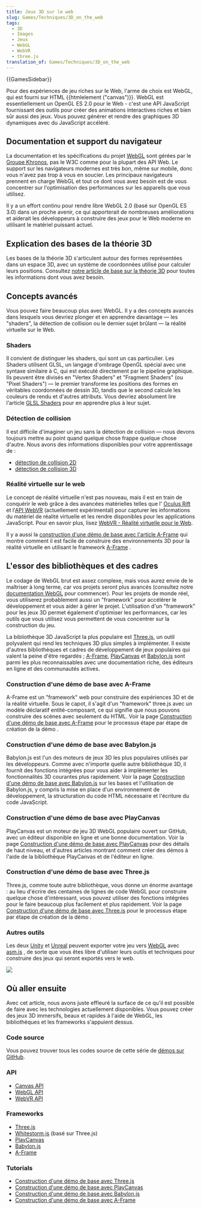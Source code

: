 ```yaml
---
title: Jeux 3D sur le web
slug: Games/Techniques/3D_on_the_web
tags:
  - 3D
  - Images
  - Jeux
  - WebGL
  - WebVR
  - three.js
translation_of: Games/Techniques/3D_on_the_web
---
```


{{GamesSidebar}}

Pour des expériences de jeu riches sur le Web, l'arme de choix est WebGL, qui est fourni sur HTML {{htmlelement ("canvas")}}. WebGL est essentiellement un OpenGL ES 2.0 pour le Web - c'est une API JavaScript fournissant des outils pour créer des animations interactives riches et bien sûr aussi des jeux. Vous pouvez générer et rendre des graphiques 3D dynamiques avec du JavaScript accéléré.

## Documentation et support du navigateur

La documentation et les spécifications du projet [WebGL](/fr/docs/Web/API/WebGL_API) sont gérées par le [Groupe Khronos](https://www.khronos.org/), pas le W3C comme pour la plupart des API Web. Le support sur les navigateurs modernes est très bon, même sur mobile, donc vous n'avez pas trop à vous en soucier. Les principaux navigateurs prennent en charge WebGL et tout ce dont vous avez besoin est de vous concentrer sur l'optimisation des performances sur les appareils que vous utilisez.

Il y a un effort continu pour rendre libre WebGL 2.0 (basé sur OpenGL ES 3.0) dans un proche avenir, ce qui apporterait de nombreuses améliorations et aiderait les développeurs à construire des jeux pour le Web moderne en utilisant le matériel puissant actuel.

## Explication des bases de la théorie 3D

Les bases de la théorie 3D s'articulent autour des formes représentées dans un espace 3D, avec un système de coordonnées utilisé pour calculer leurs positions. Consultez [notre article de base sur la théorie 3D](/fr/docs/Games/Techniques/3D_on_the_web/Basic_theory) pour toutes les informations dont vous avez besoin.

## Concepts avancés

Vous pouvez faire beaucoup plus avec WebGL. Il y a des concepts avancés dans lesquels vous devriez plonger et en apprendre davantage — les "shaders", la détection de collision ou le dernier sujet brûlant — la réalité virtuelle sur le Web.

### Shaders

Il convient de distinguer les shaders, qui sont un cas particulier. Les Shaders utilisent GLSL, un langage d'ombrage OpenGL spécial avec une syntaxe similaire à C, qui est exécuté directement par le pipeline graphique. Ils peuvent être divisés en "Vertex Shaders" et "Fragment Shaders" (ou "Pixel Shaders") — le premier transforme les positions des formes en véritables coordonnées de dessin 3D, tandis que le second calcule les couleurs de rendu et d'autres attributs. Vous devriez absolument lire l'article [GLSL Shaders](/fr/docs/Games/Techniques/3D_on_the_web/GLSL_Shaders) pour en apprendre plus à leur sujet.

### Détection de collision

Il est difficile d'imaginer un jeu sans la détection de collision — nous devons toujours mettre au point quand quelque chose frappe quelque chose d'autre. Nous avons des informations disponibles pour votre apprentissage de :

- [détection de collision 2D](/fr/docs/Games/Techniques/2D_collision_detection)
- [détection de collision 3D](/fr/docs/Games/Techniques/3D_collision_detection)

### Réalité virtuelle sur le web

Le concept de réalité virtuelle n'est pas nouveau, mais il est en train de conquérir le web grâce à des avancées matérielles telles que l' [Oculus Rift](https://www.oculus.com/en-us/rift/) et l'[API WebVR](/fr/docs/Web/API/WebVR_API) (actuellement expérimental) pour capturer les informations du matériel de réalité virtuelle et les rendre disponibles pour les applications JavaScript. Pour en savoir plus, lisez [WebVR - Réalité virtuelle pour le Web](/fr/docs/Games/Techniques/3D_on_the_web/WebVR).

Il y a aussi la [construction d'une démo de base avec l'article A-Frame](/fr/docs/Games/Techniques/3D_on_the_web/Building_up_a_basic_demo_with_A-Frame) qui montre comment il est facile de construire des environnements 3D pour la réalité virtuelle en utilisant le framework [A-Frame](http://aframe.io/) .

## L'essor des bibliothèques et des cadres

Le codage de WebGL brut est assez complexe, mais vous aurez envie de le maîtriser à long terme, car vos projets seront plus avancés (consultez notre [documentation WebGL](/fr/docs/Web/API/WebGL_API) pour commencer). Pour les projets de monde réel, vous utiliserez probablement aussi un "framework" pour accélérer le développement et vous aider à gérer le projet. L'utilisation d'un "framework" pour les jeux 3D permet également d'optimiser les performances, car les outils que vous utilisez vous permettent de vous concentrer sur la construction du jeu.

La bibliothèque 3D JavaScript la plus populaire est [Three.js](http://threejs.org/), un outil polyvalent qui rend les techniques 3D plus simples à implémenter. Il existe d'autres bibliothèques et cadres de développement de jeux populaires qui valent la peine d'être regardés ; [A-Frame](https://aframe.io), [PlayCanvas](https://playcanvas.com/) et [Babylon.js](http://www.babylonjs.com/) sont parmi les plus reconnaissables avec une documentation riche, des éditeurs en ligne et des communautés actives.

### Construction d'une démo de base avec A-Frame

A-Frame est un "framework" web pour construire des expériences 3D et de la réalité virtuelle. Sous le capot, il s'agit d'un "framework" three.js avec un modèle déclaratif entité-composant, ce qui signifie que nous pouvons construire des scènes avec seulement du HTML. Voir la page [Construction d'une démo de base avec A-Frame](/fr/docs/Games/Techniques/3D_on_the_web/Building_up_a_basic_demo_with_A-Frame) pour le processus étape par étape de création de la démo .

### Construction d'une démo de base avec Babylon.js

Babylon.js est l'un des moteurs de jeux 3D les plus populaires utilisés par les développeurs. Comme avec n'importe quelle autre bibliothèque 3D, il fournit des fonctions intégrées pour vous aider à implémenter les fonctionnalités 3D courantes plus rapidement. Voir la page [Construction d'une démo de base avec Babylon.js](/fr/docs/Games/Techniques/3D_on_the_web/Building_up_a_basic_demo_with_Babylon.js) sur les bases et l'utilisation de Babylon.js, y compris la mise en place d'un environnement de développement, la structuration du code HTML nécessaire et l'écriture du code JavaScript.

### Construction d'une démo de base avec PlayCanvas

PlayCanvas est un moteur de jeu 3D WebGL populaire ouvert sur GitHub, avec un éditeur disponible en ligne et une bonne documentation. Voir la page [Construction d'une démo de base avec PlayCanvas](/fr/docs/Games/Techniques/3D_on_the_web/Building_up_a_basic_demo_with_PlayCanvas) pour des détails de haut niveau, et d'autres articles montrant comment créer des démos à l'aide de la bibliothèque PlayCanvas et de l'éditeur en ligne.

### Construction d'une démo de base avec Three.js

Three.js, comme toute autre bibliothèque, vous donne un énorme avantage : au lieu d'écrire des centaines de lignes de code WebGL pour construire quelque chose d'intéressant, vous pouvez utiliser des fonctions intégrées pour le faire beaucoup plus facilement et plus rapidement. Voir la page [Construction d'une démo de base avec Three.js](/fr/docs/Games/Techniques/3D_on_the_web/Building_up_a_basic_demo_with_Three.js) pour le processus étape par étape de création de la démo .

### Autres outils

Les deux [Unity](http://unity3d.com/) et [Unreal](https://www.unrealengine.com/) peuvent exporter votre jeu vers [WebGL](/fr/docs/Web/API/WebGL_API) avec [asm.js](/fr/docs/Games/Tools/asm.js) , de sorte que vous êtes libre d'utiliser leurs outils et techniques pour construire des jeux qui seront exportés vers le web.

![](shapes.png)

## Où aller ensuite

Avec cet article, nous avons juste effleuré la surface de ce qu'il est possible de faire avec les technologies actuellement disponibles. Vous pouvez créer des jeux 3D immersifs, beaux et rapides à l'aide de WebGL, les bibliothèques et les frameworks s'appuient dessus.

### Code source

Vous pouvez trouver tous les codes source de cette série de [démos sur GitHub](http://end3r.github.io/MDN-Games-3D/).

### API

- [Canvas API](/fr/docs/Web/HTML/Canvas)
- [WebGL API](/fr/docs/Web/API/WebGL_API)
- [WebVR API](/fr/docs/Web/API/WebVR_API)

### Frameworks

- [Three.js](http://threejs.org/)
- [Whitestorm.js](http://whitestormjs.xyz/) (basé sur Three.js)
- [PlayCanvas](https://playcanvas.com/)
- [Babylon.js](http://www.babylonjs.com/)
- [A-Frame](http://aframe.io/)

### Tutorials

- [Construction d'une démo de base avec Three.js](/fr/docs/Games/Techniques/3D_on_the_web/Building_up_a_basic_demo_with_Three.js)
- [Construction d'une démo de base avec PlayCanvas](/fr/docs/Games/Techniques/3D_on_the_web/Building_up_a_basic_demo_with_PlayCanvas)
- [Construction d'une démo de base avec Babylon.js](/fr/docs/Games/Techniques/3D_on_the_web/Building_up_a_basic_demo_with_Babylon.js)
- [Construction d'une démo de base avec A-Frame](/fr/docs/Games/Techniques/3D_on_the_web/Building_up_a_basic_demo_with_A-Frame)
